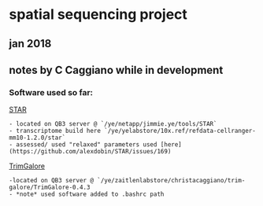 # spatial sequencing project 
## jan 2018 
## notes by C Caggiano while in development


### Software used so far: 

[STAR](https://github.com/alexdobin/STAR)

	- located on QB3 server @ `/ye/netapp/jimmie.ye/tools/STAR`
	- transcriptome build here `/ye/yelabstore/10x.ref/refdata-cellranger-mm10-1.2.0/star`
	- assessed/ used "relaxed" parameters used [here](https://github.com/alexdobin/STAR/issues/169)


[TrimGalore](https://www.bioinformatics.babraham.ac.uk/projects/trim_galore/)

	-located on QB3 server @ `/ye/zaitlenlabstore/christacaggiano/trim-galore/TrimGalore-0.4.3
	- *note* used software added to .bashrc path 

